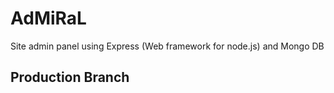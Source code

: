 # AdMiRaL
Site admin panel using Express (Web framework for node.js) and Mongo DB

## Production Branch

